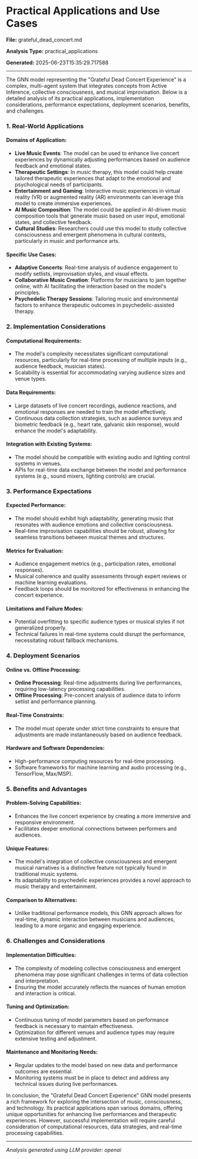 # Practical Applications and Use Cases

**File:** grateful_dead_concert.md

**Analysis Type:** practical_applications

**Generated:** 2025-06-23T15:35:29.717588

---

The GNN model representing the "Grateful Dead Concert Experience" is a complex, multi-agent system that integrates concepts from Active Inference, collective consciousness, and musical improvisation. Below is a detailed analysis of its practical applications, implementation considerations, performance expectations, deployment scenarios, benefits, and challenges.

### 1. Real-World Applications

#### Domains of Application:
- **Live Music Events**: The model can be used to enhance live concert experiences by dynamically adjusting performances based on audience feedback and emotional states.
- **Therapeutic Settings**: In music therapy, this model could help create tailored therapeutic experiences that adapt to the emotional and psychological needs of participants.
- **Entertainment and Gaming**: Interactive music experiences in virtual reality (VR) or augmented reality (AR) environments can leverage this model to create immersive experiences.
- **AI Music Composition**: The model could be applied in AI-driven music composition tools that generate music based on user input, emotional states, and collective feedback.
- **Cultural Studies**: Researchers could use this model to study collective consciousness and emergent phenomena in cultural contexts, particularly in music and performance arts.

#### Specific Use Cases:
- **Adaptive Concerts**: Real-time analysis of audience engagement to modify setlists, improvisation styles, and visual effects.
- **Collaborative Music Creation**: Platforms for musicians to jam together online, with AI facilitating the interaction based on the model's principles.
- **Psychedelic Therapy Sessions**: Tailoring music and environmental factors to enhance therapeutic outcomes in psychedelic-assisted therapy.

### 2. Implementation Considerations

#### Computational Requirements:
- The model's complexity necessitates significant computational resources, particularly for real-time processing of multiple inputs (e.g., audience feedback, musician states).
- Scalability is essential for accommodating varying audience sizes and venue types.

#### Data Requirements:
- Large datasets of live concert recordings, audience reactions, and emotional responses are needed to train the model effectively.
- Continuous data collection strategies, such as audience surveys and biometric feedback (e.g., heart rate, galvanic skin response), would enhance the model's adaptability.

#### Integration with Existing Systems:
- The model should be compatible with existing audio and lighting control systems in venues.
- APIs for real-time data exchange between the model and performance systems (e.g., sound mixers, lighting controls) are crucial.

### 3. Performance Expectations

#### Expected Performance:
- The model should exhibit high adaptability, generating music that resonates with audience emotions and collective consciousness.
- Real-time improvisation capabilities should be robust, allowing for seamless transitions between musical themes and structures.

#### Metrics for Evaluation:
- Audience engagement metrics (e.g., participation rates, emotional responses).
- Musical coherence and quality assessments through expert reviews or machine learning evaluations.
- Feedback loops should be monitored for effectiveness in enhancing the concert experience.

#### Limitations and Failure Modes:
- Potential overfitting to specific audience types or musical styles if not generalized properly.
- Technical failures in real-time systems could disrupt the performance, necessitating robust fallback mechanisms.

### 4. Deployment Scenarios

#### Online vs. Offline Processing:
- **Online Processing**: Real-time adjustments during live performances, requiring low-latency processing capabilities.
- **Offline Processing**: Pre-concert analysis of audience data to inform setlist and performance planning.

#### Real-Time Constraints:
- The model must operate under strict time constraints to ensure that adjustments are made instantaneously based on audience feedback.

#### Hardware and Software Dependencies:
- High-performance computing resources for real-time processing.
- Software frameworks for machine learning and audio processing (e.g., TensorFlow, Max/MSP).

### 5. Benefits and Advantages

#### Problem-Solving Capabilities:
- Enhances the live concert experience by creating a more immersive and responsive environment.
- Facilitates deeper emotional connections between performers and audiences.

#### Unique Features:
- The model's integration of collective consciousness and emergent musical narratives is a distinctive feature not typically found in traditional music systems.
- Its adaptability to psychedelic experiences provides a novel approach to music therapy and entertainment.

#### Comparison to Alternatives:
- Unlike traditional performance models, this GNN approach allows for real-time, dynamic interaction between musicians and audiences, leading to a more organic and engaging experience.

### 6. Challenges and Considerations

#### Implementation Difficulties:
- The complexity of modeling collective consciousness and emergent phenomena may pose significant challenges in terms of data collection and interpretation.
- Ensuring the model accurately reflects the nuances of human emotion and interaction is critical.

#### Tuning and Optimization:
- Continuous tuning of model parameters based on performance feedback is necessary to maintain effectiveness.
- Optimization for different venues and audience types may require extensive testing and adjustment.

#### Maintenance and Monitoring Needs:
- Regular updates to the model based on new data and performance outcomes are essential.
- Monitoring systems must be in place to detect and address any technical issues during live performances.

In conclusion, the "Grateful Dead Concert Experience" GNN model presents a rich framework for exploring the intersection of music, consciousness, and technology. Its practical applications span various domains, offering unique opportunities for enhancing live performances and therapeutic experiences. However, successful implementation will require careful consideration of computational resources, data strategies, and real-time processing capabilities.

---

*Analysis generated using LLM provider: openai*

